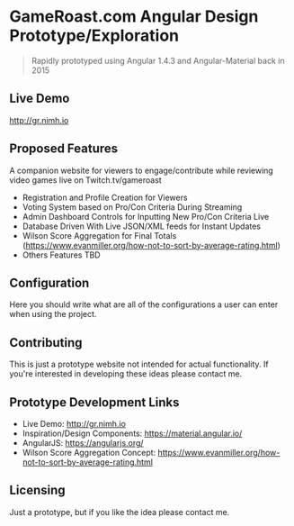 # GameRoast.com Angular Design Prototype/Exploration
> Rapidly prototyped using Angular 1.4.3 and Angular-Material back in 2015

## Live Demo

http://gr.nimh.io

## Proposed Features

A companion website for viewers to engage/contribute while reviewing video games live on Twitch.tv/gameroast
* Registration and Profile Creation for Viewers
* Voting System based on Pro/Con Criteria During Streaming
* Admin Dashboard Controls for Inputting New Pro/Con Criteria Live
* Database Driven With Live JSON/XML feeds for Instant Updates
* Wilson Score Aggregation for Final Totals (https://www.evanmiller.org/how-not-to-sort-by-average-rating.html)
* Others Features TBD

## Configuration

Here you should write what are all of the configurations a user can enter when
using the project.

## Contributing

This is just a prototype website not intended for actual functionality. If you're interested in developing these ideas please contact me.

## Prototype Development Links

- Live Demo: http://gr.nimh.io
- Inspiration/Design Components: https://material.angular.io/
- AngularJS: https://angularjs.org/
- Wilson Score Aggregation Concept: https://www.evanmiller.org/how-not-to-sort-by-average-rating.html

## Licensing

Just a prototype, but if you like the idea please contact me.
